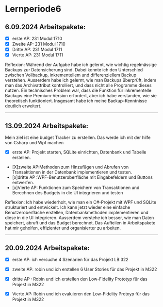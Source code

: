 # Lernperiode6

## 6.09.2024 Arbeitspakete:
- [X] erste AP: 231 Modul 1710
- [X] Zweite AP: 231 Modul 1710
- [X] Dritte AP: 231 Modul 1711
- [X] Vierte AP: 231 Modul 1711

Reflexion: Während der Aufgabe habe ich gelernt, wie wichtig regelmässige Backups zur Datensicherung sind. Dabei konnte ich den Unterschied zwischen Vollbackup, inkrementellem und differenziellem Backup verstehen. Ausserdem habe ich gelernt, wie man Backups überprüft, indem man das Archivattribut kontrolliert, und dass nicht alle Programme dieses nutzen. Ein technisches Problem war, dass die Funktion für inkrementelle Backups eine Premium-Version erfordert, aber ich habe verstanden, wie sie theoretisch funktioniert. Insgesamt habe ich meine Backup-Kenntnisse deutlich erweitert.

---

## 13.09.2024 Arbeitspakete:
Mein ziel ist eine budget Tracker zu erstellen. Das werde ich mit der hilfe von Csharp und Wpf machen

- [X] erste AP: Projekt starten, SQLite einrichten, Datenbank und Tabelle erstellen.
- [X]zweite AP:Methoden zum Hinzufügen und Abrufen von Transaktionen in der Datenbank implementieren und testen.
- [x]dritte AP :WPF-Benutzeroberfläche mit Eingabefeldern und Buttons entwerfen.
- [x]Vierte AP: Funktionen zum Speichern von Transaktionen und Berechnen des Budgets in die UI integrieren und testen

Reflexion:  Ich habe wiederholt, wie man ein C#-Projekt mit WPF und SQLite strukturiert und entwickelt. Ich kann jetzt wieder eine einfache Benutzeroberfläche erstellen, Datenbankmethoden implementieren und diese in die UI integrieren. Ausserdem verstehe ich besser, wie man Daten speichert, abruft und das Budget berechnet. Das Aufteilen in Arbeitspakete hat mir geholfen, effizienter und organisierter zu arbeiten.

---

## 20.09.2024 Arbeitspakete:

- [x] erste AP: ich versuche 4 Szenarien für das Projekt LB 322

- [x] zweite AP: robin und ich erstellen 6 User Stories für das Projekt in M322

- [x]  dritte AP : Robin und ich erstellen den Low-Fidelity Prototyp für das Projekt in M322

- [x] Vierte AP: Robin und ich evaluieren den Low-Fidelity Protoyp für das Projekt in M322










